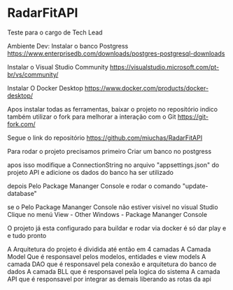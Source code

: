 # RadarFitAPI
Teste para o cargo de Tech Lead

Ambiente Dev:
Instalar o banco Postgress
https://www.enterprisedb.com/downloads/postgres-postgresql-downloads

Instalar o Visual Studio Community
https://visualstudio.microsoft.com/pt-br/vs/community/

Instalar O Docker Desktop
https://www.docker.com/products/docker-desktop/


Apos instalar todas as ferramentas, baixar o projeto no repositório
indico também utilizar o fork para melhorar a interação com o Git
https://git-fork.com/

Segue o link do repositório
https://github.com/miuchas/RadarFitAPI


Para rodar o projeto precisamos primeiro
Criar um banco no postgress

apos isso modifique a ConnectionString no arquivo "appsettings.json" do projeto API
e adicione os dados do banco ha ser utilizado

depois
Pelo Package Mananger Console
e rodar o comando "update-database"

se o Pelo Package Mananger Console não estiver visivel no visual Studio
Clique no menú View - Other Windows - Package Mananger Console

O projeto já esta configurado para buildar e rodar via docker
é só dar play e e tudo pronto


A Arquitetura do projeto é dividida até então em 4 camadas
A Camada Model Que é responsavel pelos modelos, entidades e view models
A camada DAO que é responsavel pela conexão e arquitetura do banco de dados
A camada BLL que é responsavel pela logica do sistema
A camada API que é responsavel por integrar as demais liberando as rotas da api
